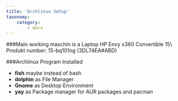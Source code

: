 ```yaml
---
title: 'Archlinux Setup'
taxonomy:
    category:
        - docs
---
```


###Main working maschin is a Laptop
HP Envy x360 Convertible 15\\
Produkt number: 15-bq101ng (3DL74EA#ABD)

###Archlinux Program Installed
* **fish** maybe instead of bash
* **dolphin** as File Manager
* **Gnome** as Desktop Environment
* **yay** as Package manager for AUR packages and pacman